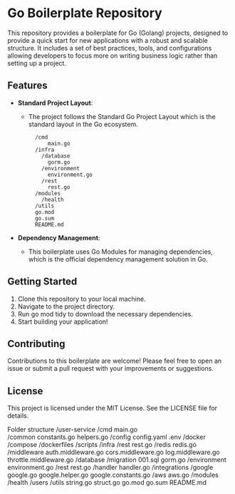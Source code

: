 # Go Boilerplate Repository

This repository provides a boilerplate for Go (Golang) projects, designed to provide a quick start for new applications with a robust and scalable structure. It includes a set of best practices, tools, and configurations allowing developers to focus more on writing business logic rather than setting up a project.

## Features

- **Standard Project Layout**:

  - The project follows the Standard Go Project Layout which is the standard layout in the Go ecosystem.

      ```/myapp
        /cmd
            main.go
        /infra
          /database
            gorm.go
          /environment
            environment.go
          /rest
            rest.go
        /modules
          /health
        /utils
        go.mod
        go.sum
        README.md
      ```

- **Dependency Management**:

  - This boilerplate uses Go Modules for managing dependencies, which is the official dependency management solution in Go.

## Getting Started

1. Clone this repository to your local machine.
2. Navigate to the project directory.
3. Run go mod tidy to download the necessary dependencies.
4. Start building your application!

## Contributing

Contributions to this boilerplate are welcome! Please feel free to open an issue or submit a pull request with your improvements or suggestions.

## License

This project is licensed under the MIT License. See the LICENSE file for details.



Folder structure
/user-service
    /cmd
        main.go        
    /common
        constants.go
        helpers.go
    /config
        config.yaml
        .env
    /docker
        /compose
        /dockerfiles
        /scripts
    /infra
        /rest
            rest.go
        /redis
            redis.go
        /middleware
            auth.middleware.go
            cors.middleware.go
            log.middleware.go
            throttle.middleware.go
        /database
            /migration
                001.sql
            gorm.go
        /environment
            environment.go
        /rest
            rest.go
        /handler
            handler.go
    /integrations
        /google
            google.go
            google.helper.go
            google.constants.go
        /aws
            aws.go
    /modules
        /health
        /users
    /utils
        string.go
        struct.go
    go.mod
    go.sum
    README.md
